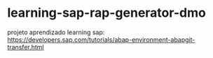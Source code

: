 # learning-sap-rap-generator-dmo
projeto aprendizado learning sap: https://developers.sap.com/tutorials/abap-environment-abapgit-transfer.html
